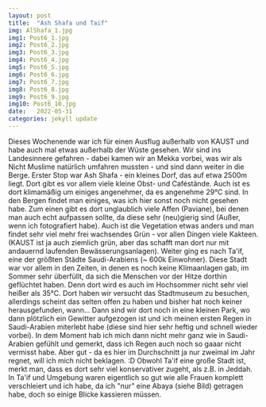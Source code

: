 ```yaml
---
layout: post
title:  "Ash Shafa und Taif"
img: AlShafa_1.jpg
img1: Post6_1.jpg
img2: Post6_2.jpg
img3: Post6_3.jpg
img4: Post6_4.jpg
img5: Post6_5.jpg
img6: Post6_6.jpg
img7: Post6_7.jpg
img8: Post6_8.jpg
img9: Post6_9.jpg
img10: Post6_10.jpg
date:   2022-05-31
categories: jekyll update
---
```


Dieses Wochenende war ich für einen Ausflug außerhalb von KAUST und habe auch mal etwas außerhalb der Wüste gesehen. Wir sind ins Landesinnere gefahren - dabei kamen wir an Mekka vorbei, was wir als Nicht Muslime natürlich umfahren mussten - und sind dann weiter in die Berge.
Erster Stop war Ash Shafa - ein kleines Dorf, das auf etwa 2500m liegt. Dort gibt es vor allem viele kleine Obst- und Caféstände.
Auch ist es dort klimamäßig um einiges angenehmer, da es angenehme 29°C sind.
In den Bergen findet man einiges, was ich hier sonst noch nicht gesehen habe. Zum einen gibt es dort unglaublich viele Affen (Paviane), bei denen man auch echt aufpassen sollte, da diese sehr (neu)gierig sind (Außer, wenn ich fotografiert habe). Auch ist die Vegetation etwas anders und man findet sehr viel mehr frei wachsendes Grün - vor allen Dingen viele Kakteen. (KAUST ist ja auch ziemlich grün, aber das schafft man dort nur mit andauernd laufenden Bewässerungsanlagen).
Weiter ging es nach Ta'if, eine der größten Städte Saudi-Arabiens (~ 600k Einwohner). Diese Stadt war vor allem in den Zeiten, in denen es noch keine Klimaanlagen gab, im Sommer sehr überfüllt, da sich die Menschen vor der Hitze dorthin geflüchtet haben. Denn dort wird es auch im Hochsommer nicht sehr viel heißer als 35°C.
Dort haben wir versucht das Stadtmuseum zu besuchen, allerdings scheint das selten offen zu haben und bisher hat noch keiner herausgefunden, wann...
Dann sind wir dort noch in eine kleinen Park, wo dann plötzlich ein Gewitter aufgezogen ist und ich meinen ersten Regen in Saudi-Arabien miterlebt habe (diese sind hier sehr heftig und schnell wieder vorbei). In dem Moment hab ich mich dann nicht mehr ganz wie in Saudi-Arabien gefühlt und gemerkt, dass ich Regen auch noch so gaaar nicht vermisst habe. Aber gut - da es hier im Durchschnitt ja nur zweimal im Jahr regnet, will ich mich nicht beklagen. :D
Obwohl Ta'if eine große Stadt ist, merkt man, dass es dort sehr viel konservativer zugeht, als z.B. in Jeddah. In Ta'if und Umgebung waren eigentlich so gut wie alle Frauen komplett verschleiert und ich habe, da ich "nur" eine Abaya (siehe Bild) getragen habe, doch so einige Blicke kassieren müssen.
